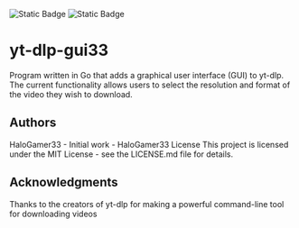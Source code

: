 ![Static Badge](https://img.shields.io/badge/Made%20With-Go-blue?style=flat-square&logo=Go&logoColor=white) ![Static Badge](https://img.shields.io/badge/Made%20By-HaloGamer33-white?style=flat-square&label=Made%20by%20&color=%23e12a56)
# yt-dlp-gui33
Program written in Go that adds a graphical user interface (GUI) to yt-dlp. The current functionality allows users to select the resolution and format of the video they wish to download.

## Authors
HaloGamer33 - Initial work - HaloGamer33
License
This project is licensed under the MIT License - see the LICENSE.md file for details.

## Acknowledgments
Thanks to the creators of yt-dlp for making a powerful command-line tool for downloading videos

